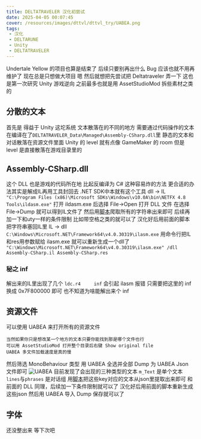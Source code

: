 ```yaml
---
title: DELTATRAVELER 汉化初尝试
date: 2025-04-05 00:07:45
cover: /resources/images/dttvl/dttvl_try/UABEA.png
tags: 
 - 汉化
 - DELTARUNE
 - Unity
 - DELTATRAVELER
---
```


Undertale Yellow 的项目也算是结束了
后续只要别再出什么 Bug 应该也就不用再维护了
现在总是只想做大项目
嗯 然后就想把先尝试把 Deltatraveler 弄一下
这也是第一次研究 Unity 游戏逆向
之前最多也就是用 AssetStudioMod 拆些素材之类的

## 分散的文本
首先是 得益于 Unity 这坨系统
文本散落在的不同的地方
需要通过代码操作的文本在编译在了```DELTATRAVELER_Data\Managed\Assembly-CSharp.dll```里
静态的文本和对话散落在资源文件里面
Unity 的 level 就有点像 GameMaker 的 room
但是 level 是直接散落在游戏目录里的

## Assembly-CSharp.dll
这个 DLL 也是游戏的代码所在地
比起反编译为 C# 这种容易炸的方法
更合适的办法其实是解成IL再用工具封回去
.NET SDK中本就有这个工具
dll → IL ```"C:\Program Files (x86)\Microsoft SDKs\Windows\v10.0A\bin\NETFX 4.8 Tools\ildasm.exe"```
打开 ildasm.exe 后选择 File→Open
打开 DLL 文件 在选择 File→Dump
就可以得到IL文件了
然后用[脚本](https://github.com/UTCLC/StringsExtract/blob/main/StringsExtract.py)爬取所有的字符串出来即可
后续再加一下和uty一样的条件限制 比如带空格之类的就可以了
汉化好后用前面的脚本把字符串塞回IL里
IL → dll ```C:\Windows\Microsoft.NET\Framework64\v4.0.30319\ilasm.exe```
用命令行把IL和res用参数赋给 ilasm.exe 就可以重新生成一个dll了
```"C:\Windows\Microsoft.NET\Framework64\v4.0.30319\ilasm.exe" /dll Assembly-CSharp.il Assembly-CSharp.res```

### 秘之 inf
解出来的IL里出现了几个 
```ldc.r4     inf```
会引起 ilasm 报错
只需要把这里的 inf 换成 0x7F800000 即可
也不知道为啥能解出来个 inf

## 资源文件
可以使用 UABEA 来打开所有的资源文件
```
当然如果你只是想改某一个地方的文本只要你能找到那是哪个文件也行
可以用 AssetStudioMod 打开整个目录后右键 Show original file
UABEA 多文件加载速度是真的慢
```
然后筛选 MonoBehaviour 类型
用 UABEA 全选并全部 Dump 为 UABEA Json 文件即可
![UABEA](./resources/images/dttvl/dttvl_try/UABEA.png)
目前发现了会出现的三种类型的文本
```m_Text``` 是单个文本
```lines```与```phrases``` 是对话组
用[脚本](https://github.com/UTCLC/DTTVL-Scripts/blob/main/UABEAJsonTextCollect.py)把这些key对应的文本从json里提取出来即可
和前面的 DLL 同理，后续加一下条件限制就可以了
汉化好后用前面的脚本重新生成这些json
然后用 UABEA 导入 Dump
保存就可以了

## 字体
还没整出来
等下次吧